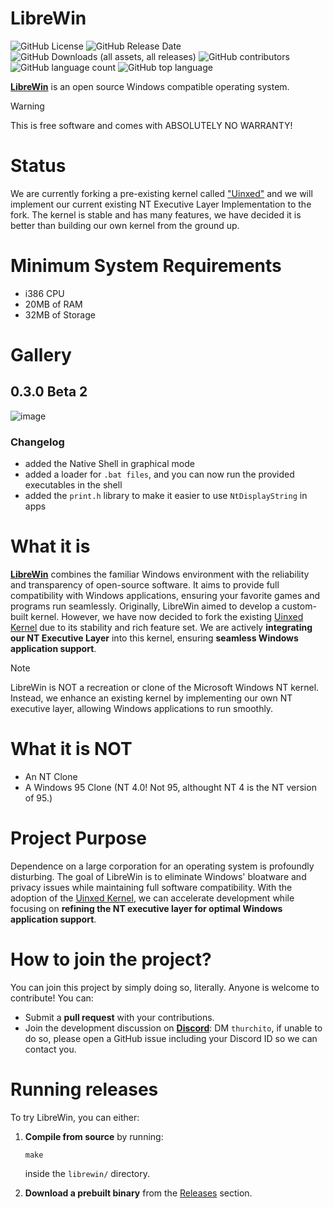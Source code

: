 # LibreWin
![GitHub License](https://img.shields.io/github/license/thurchito/LibreWin) ![GitHub Release Date](https://img.shields.io/github/release-date/thurchito/LibreWin) ![GitHub Downloads (all assets, all releases)](https://img.shields.io/github/downloads/thurchito/LibreWin/total) ![GitHub contributors](https://img.shields.io/github/contributors/thurchito/LibreWin) ![GitHub language count](https://img.shields.io/github/languages/count/thurchito/LibreWin) ![GitHub top language](https://img.shields.io/github/languages/top/thurchito/LibreWin)



**[LibreWin](https://thurchito.github.io/)** is an open source Windows compatible operating system.

>[!WARNING]
>This is free software and comes with ABSOLUTELY NO WARRANTY!

# Status
We are currently forking a pre-existing kernel called ["Uinxed"](https://github.com/ViudiraTech/Uinxed-Kernel) and we will implement our current existing NT Executive Layer Implementation to the fork. The kernel is stable and has many features, we have decided it is better than building our own kernel from the ground up.

# Minimum System Requirements
- i386 CPU
- 20MB of RAM
- 32MB of Storage

# Gallery
## 0.3.0 Beta 2
![image](https://github.com/user-attachments/assets/ca2b0490-efe6-49fa-bc39-7673d6d63337)
### Changelog
- added the Native Shell in graphical mode
- added a loader for ```.bat files```, and you can now run the provided executables in the shell
- added the ```print.h``` library to make it easier to use ```NtDisplayString``` in apps

# What it is
**[LibreWin](https://thurchito.github.io/)** combines the familiar Windows environment with the reliability and transparency of open-source software. It aims to provide full compatibility with Windows applications, ensuring your favorite games and programs run seamlessly.
Originally, LibreWin aimed to develop a custom-built kernel. However, we have now decided to fork the existing [Uinxed Kernel](https://github.com/ViudiraTech/Uinxed-Kernel) due to its stability and rich feature set. We are actively **integrating our NT Executive Layer** into this kernel, ensuring **seamless Windows application support**.

>[!NOTE]
> LibreWin is NOT a recreation or clone of the Microsoft Windows NT kernel. Instead, we enhance an existing kernel by implementing our own NT executive layer, allowing Windows applications to run smoothly.

# What it is NOT
- An NT Clone
- A Windows 95 Clone (NT 4.0! Not 95, althought NT 4 is the NT version of 95.)

# Project Purpose
Dependence on a large corporation for an operating system is profoundly disturbing. The goal of LibreWin is to eliminate Windows' bloatware and privacy issues while maintaining full software compatibility. With the adoption of the [Uinxed Kernel](https://github.com/ViudiraTech/Uinxed-Kernel), we can accelerate development while focusing on **refining the NT executive layer for optimal Windows application support**.

# How to join the project?
You can join this project by simply doing so, literally. Anyone is welcome to contribute! You can:
 - Submit a **pull request** with your contributions.
 - Join the development discussion on **[Discord](https://discord.com/)**: DM ```thurchito```, if unable to do so, please open a GitHub issue including your Discord ID so we can contact you.

# Running releases
To try LibreWin, you can either:
 1. **Compile from source** by running:

    ```
    make
    ```

    inside the ```librewin/``` directory.

 2. **Download a prebuilt binary** from the [Releases](https://github.com/thurchito/librewin/releases) section.
